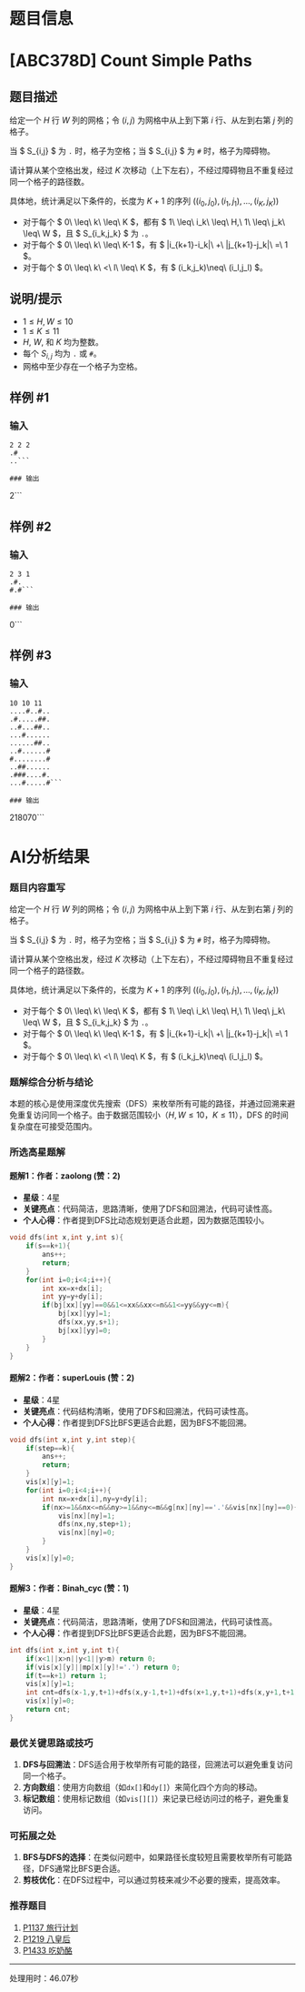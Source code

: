 # 题目信息

# [ABC378D] Count Simple Paths

## 题目描述

给定一个 $H$ 行 $W$ 列的网格；令 $(i, j)$ 为网格中从上到下第 $i$ 行、从左到右第 $j$ 列的格子。 

当 $ S_{i,j} $ 为 `.` 时，格子为空格；当 $ S_{i,j} $ 为 `#` 时，格子为障碍物。

请计算从某个空格出发，经过 $K$ 次移动（上下左右），不经过障碍物且不重复经过同一个格子的路径数。

具体地，统计满足以下条件的，长度为 $K+1$ 的序列 $((i_0,j_0),(i_1,j_1),\dots,(i_K,j_K))$

- 对于每个 $ 0\ \leq\ k\ \leq\ K $，都有 $ 1\ \leq\ i_k\ \leq\ H,\ 1\ \leq\ j_k\ \leq\ W $，且 $ S_{i_k,j_k} $ 为 `.`。
- 对于每个 $ 0\ \leq\ k\ \leq\ K-1 $，有 $ |i_{k+1}-i_k|\ +\ |j_{k+1}-j_k|\ =\ 1 $。
- 对于每个 $ 0\ \leq\ k\ <\ l\ \leq\ K $，有 $ (i_k,j_k)\neq\ (i_l,j_l) $。

## 说明/提示

-  $1 \leq H, W \leq 10$
-  $1 \leq K \leq 11$
-  $H$, $W$, 和 $K$ 均为整数。
-  每个 $S_{i,j}$ 均为 `.` 或 `#`。
-  网格中至少存在一个格子为空格。

## 样例 #1

### 输入

```
2 2 2
.#
..```

### 输出

```
2```

## 样例 #2

### 输入

```
2 3 1
.#.
#.#```

### 输出

```
0```

## 样例 #3

### 输入

```
10 10 11
....#..#..
.#.....##.
..#...##..
...#......
......##..
..#......#
#........#
..##......
.###....#.
...#.....#```

### 输出

```
218070```

# AI分析结果

### 题目内容重写

给定一个 $H$ 行 $W$ 列的网格；令 $(i, j)$ 为网格中从上到下第 $i$ 行、从左到右第 $j$ 列的格子。 

当 $ S_{i,j} $ 为 `.` 时，格子为空格；当 $ S_{i,j} $ 为 `#` 时，格子为障碍物。

请计算从某个空格出发，经过 $K$ 次移动（上下左右），不经过障碍物且不重复经过同一个格子的路径数。

具体地，统计满足以下条件的，长度为 $K+1$ 的序列 $((i_0,j_0),(i_1,j_1),\dots,(i_K,j_K))$

- 对于每个 $ 0\ \leq\ k\ \leq\ K $，都有 $ 1\ \leq\ i_k\ \leq\ H,\ 1\ \leq\ j_k\ \leq\ W $，且 $ S_{i_k,j_k} $ 为 `.`。
- 对于每个 $ 0\ \leq\ k\ \leq\ K-1 $，有 $ |i_{k+1}-i_k|\ +\ |j_{k+1}-j_k|\ =\ 1 $。
- 对于每个 $ 0\ \leq\ k\ <\ l\ \leq\ K $，有 $ (i_k,j_k)\neq\ (i_l,j_l) $。

### 题解综合分析与结论

本题的核心是使用深度优先搜索（DFS）来枚举所有可能的路径，并通过回溯来避免重复访问同一个格子。由于数据范围较小（$H, W \leq 10$，$K \leq 11$），DFS 的时间复杂度在可接受范围内。

### 所选高星题解

#### 题解1：作者：zaolong (赞：2)
- **星级**：4星
- **关键亮点**：代码简洁，思路清晰，使用了DFS和回溯法，代码可读性高。
- **个人心得**：作者提到DFS比动态规划更适合此题，因为数据范围较小。

```cpp
void dfs(int x,int y,int s){
    if(s==k+1){
        ans++;
        return;
    }
    for(int i=0;i<4;i++){
        int xx=x+dx[i];
        int yy=y+dy[i];
        if(bj[xx][yy]==0&&1<=xx&&xx<=n&&1<=yy&&yy<=m){
            bj[xx][yy]=1;
            dfs(xx,yy,s+1);
            bj[xx][yy]=0;
        }
    }
}
```

#### 题解2：作者：superLouis (赞：2)
- **星级**：4星
- **关键亮点**：代码结构清晰，使用了DFS和回溯法，代码可读性高。
- **个人心得**：作者提到DFS比BFS更适合此题，因为BFS不能回溯。

```cpp
void dfs(int x,int y,int step){
    if(step==k){
        ans++;
        return;
    }
    vis[x][y]=1;
    for(int i=0;i<4;i++){
        int nx=x+dx[i],ny=y+dy[i];
        if(nx>=1&&nx<=n&&ny>=1&&ny<=m&&g[nx][ny]=='.'&&vis[nx][ny]==0){
            vis[nx][ny]=1;
            dfs(nx,ny,step+1);
            vis[nx][ny]=0;
        }
    }
    vis[x][y]=0;
}
```

#### 题解3：作者：Binah_cyc (赞：1)
- **星级**：4星
- **关键亮点**：代码简洁，思路清晰，使用了DFS和回溯法，代码可读性高。
- **个人心得**：作者提到DFS比BFS更适合此题，因为BFS不能回溯。

```cpp
int dfs(int x,int y,int t){
    if(x<1||x>n||y<1||y>m) return 0;
    if(vis[x][y]||mp[x][y]!='.') return 0;
    if(t==k+1) return 1;
    vis[x][y]=1;
    int cnt=dfs(x-1,y,t+1)+dfs(x,y-1,t+1)+dfs(x+1,y,t+1)+dfs(x,y+1,t+1);
    vis[x][y]=0;
    return cnt;
}
```

### 最优关键思路或技巧

1. **DFS与回溯法**：DFS适合用于枚举所有可能的路径，回溯法可以避免重复访问同一个格子。
2. **方向数组**：使用方向数组（如`dx[]`和`dy[]`）来简化四个方向的移动。
3. **标记数组**：使用标记数组（如`vis[][]`）来记录已经访问过的格子，避免重复访问。

### 可拓展之处

1. **BFS与DFS的选择**：在类似问题中，如果路径长度较短且需要枚举所有可能路径，DFS通常比BFS更合适。
2. **剪枝优化**：在DFS过程中，可以通过剪枝来减少不必要的搜索，提高效率。

### 推荐题目

1. [P1137 旅行计划](https://www.luogu.com.cn/problem/P1137)
2. [P1219 八皇后](https://www.luogu.com.cn/problem/P1219)
3. [P1433 吃奶酪](https://www.luogu.com.cn/problem/P1433)

---
处理用时：46.07秒